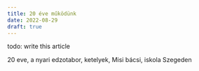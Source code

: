 ```yaml
---
title: 20 éve működünk
date: 2022-08-29
draft: true
---
```


todo: write this article

20 eve, a nyari edzotabor, ketelyek, Misi bácsi, iskola Szegeden
